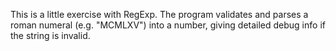 This is a little exercise with RegExp. The program validates and parses a roman numeral (e.g. "MCMLXV") into a number, giving detailed debug info if the string is invalid.
